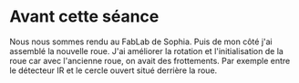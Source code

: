 # Avant cette séance
Nous nous sommes rendu au FabLab de Sophia. Puis de mon côté j'ai assemblé la nouvelle roue.
J'ai améliorer la rotation et l'initialisation de la roue car avec l'ancienne roue, on avait des frottements. Par exemple entre le détecteur IR et le cercle ouvert situé derrière la roue. 
